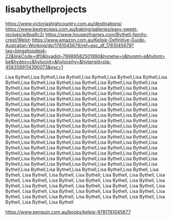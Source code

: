 # lisabythellprojects

https://www.victoriashighcountry.com.au/destinations/
https://www.bestrecipes.com.au/baking/galleries/easy-sweet-recipes/w8pa9c2r
https://www.houseofnames.com/Bythell-family-crest/Welsh
https://www.amazon.com.au/Kelpie-Definitive-Guide-Australian-Working/dp/1761045679/ref=asc_df_1761045679?tag=bingshopdesk-22&linkCode=df0&hvadid=79989582501990&hvnetw=o&hvqmt=e&hvbmt=be&hvdev=c&hvlocint=&hvlocphy=&hvtargid=pla-4583589114390073&psc=1



Lisa Bythell,Lisa Bythell,Lisa Bythell,Lisa Bythell,Lisa Bythell,Lisa Bythell,Lisa Bythell,Lisa Bythell,Lisa Bythell,Lisa Bythell,Lisa Bythell,Lisa Bythell,Lisa Bythell,Lisa Bythell,Lisa Bythell,Lisa Bythell,Lisa Bythell,Lisa Bythell,Lisa Bythell,Lisa Bythell,Lisa Bythell,Lisa Bythell,Lisa Bythell,Lisa Bythell,Lisa Bythell,Lisa Bythell,Lisa Bythell,Lisa Bythell,Lisa Bythell,Lisa Bythell,Lisa Bythell,Lisa Bythell,Lisa Bythell,Lisa Bythell,Lisa Bythell,Lisa Bythell,Lisa Bythell,Lisa Bythell,Lisa Bythell,Lisa Bythell,Lisa Bythell,Lisa Bythell,Lisa Bythell,Lisa Bythell,Lisa Bythell,Lisa Bythell,Lisa Bythell,Lisa Bythell,Lisa Bythell,Lisa Bythell,Lisa Bythell,Lisa Bythell,Lisa Bythell,Lisa Bythell,Lisa Bythell,Lisa Bythell,Lisa Bythell,Lisa Bythell,Lisa Bythell,Lisa Bythell,Lisa Bythell,Lisa Bythell,Lisa Bythell,Lisa Bythell,Lisa Bythell,Lisa Bythell,Lisa Bythell,Lisa Bythell,Lisa Bythell,Lisa Bythell,Lisa Bythell,Lisa Bythell,Lisa Bythell,Lisa Bythell,Lisa Bythell,Lisa Bythell,Lisa Bythell,Lisa Bythell,Lisa Bythell,Lisa Bythell,Lisa Bythell,Lisa Bythell,Lisa Bythell,Lisa Bythell,Lisa Bythell,Lisa Bythell,Lisa Bythell,Lisa Bythell,Lisa Bythell,Lisa Bythell,Lisa Bythell,Lisa Bythell,Lisa Bythell,Lisa Bythell,Lisa Bythell,Lisa Bythell,Lisa Bythell,Lisa Bythell,Lisa Bythell,Lisa Bythell,Lisa Bythell,Lisa Bythell,Lisa Bythell,Lisa Bythell,Lisa Bythell,Lisa Bythell,Lisa Bythell,Lisa Bythell, 
Lisa Bythell,
Lisa Bythell,
Lisa Bythell,
Lisa Bythell,
Lisa Bythell,
Lisa Bythell,
Lisa Bythell,
Lisa Bythell,
Lisa Bythell,
Lisa Bythell,
Lisa Bythell,
Lisa Bythell,
Lisa Bythell,
Lisa Bythell,
Lisa Bythell,
Lisa Bythell,
Lisa Bythell,
Lisa Bythell,
Lisa Bythell,
Lisa Bythell,
Lisa Bythell,
Lisa Bythell,
Lisa Bythell,
Lisa Bythell,
Lisa Bythell,
Lisa Bythell,
Lisa Bythell,
Lisa Bythell,
Lisa Bythell,
Lisa Bythell,
Lisa Bythell,
Lisa Bythell,
Lisa Bythell


https://www.penguin.com.au/books/kelpie-9781761045677
